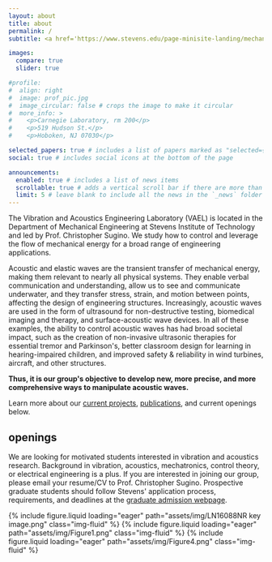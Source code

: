 ```yaml
---
layout: about
title: about
permalink: /
subtitle: <a href='https://www.stevens.edu/page-minisite-landing/mechanical-engineering-department'>Department of Mechanical Engineering</a>, Stevens Institute of Technology.

images:
  compare: true
  slider: true

#profile:
#  align: right
#  image: prof_pic.jpg
#  image_circular: false # crops the image to make it circular
#  more_info: >
#    <p>Carnegie Laboratory, rm 200</p>
#    <p>519 Hudson St.</p>
#    <p>Hoboken, NJ 07030</p>

selected_papers: true # includes a list of papers marked as "selected={true}"
social: true # includes social icons at the bottom of the page

announcements:
  enabled: true # includes a list of news items
  scrollable: true # adds a vertical scroll bar if there are more than 3 news items
  limit: 5 # leave blank to include all the news in the `_news` folder
---
```


The Vibration and Acoustics Engineering Laboratory (VAEL) is located in the Department of Mechanical Engineering at Stevens Institute of Technology and led by Prof. Christopher Sugino. We study how to control and leverage the flow of mechanical energy for a broad range of engineering applications.

Acoustic and elastic waves are the transient transfer of mechanical energy, making them relevant to nearly all physical systems. They enable verbal communication and understanding, allow us to see and communicate underwater, and they transfer stress, strain, and motion between points, affecting the design of engineering structures. Increasingly, acoustic waves are used in the form of ultrasound for non-destructive testing, biomedical imaging and therapy, and surface-acoustic wave devices. In all of these examples, the ability to control acoustic waves has had broad societal impact, such as the creation of non-invasive ultrasonic therapies for essential tremor and Parkinson's, better classroom design for learning in hearing-impaired children, and improved safety & reliability in wind turbines, aircraft, and other structures. 

**Thus, it is our group's objective to develop new, more precise, and more comprehensive ways to manipulate acoustic waves.**

Learn more about our [current projects](/projects/), [publications](/publications/), and current openings below.

## openings

We are looking for motivated students interested in vibration and acoustics research. Background in vibration, acoustics, mechatronics, control theory, or electrical engineering is a plus. If you are interested in joining our group, please email your resume/CV to Prof. Christopher Sugino. Prospective graduate students should follow Stevens' application process, requirements, and deadlines at the [graduate admission webpage](https://www.stevens.edu/admission-aid/graduate-admissions).

<swiper-container keyboard="true" navigation="true" pagination="true" pagination-clickable="true" pagination-dynamic-bullets="true" rewind="true">
  <swiper-slide>{% include figure.liquid loading="eager" path="assets/img/LN16088NR key image.png" class="img-fluid" %}</swiper-slide>
  <swiper-slide>{% include figure.liquid loading="eager" path="assets/img/Figure1.png" class="img-fluid" %}</swiper-slide>
  <swiper-slide>{% include figure.liquid loading="eager" path="assets/img/Figure4.png" class="img-fluid" %}</swiper-slide>
</swiper-container>